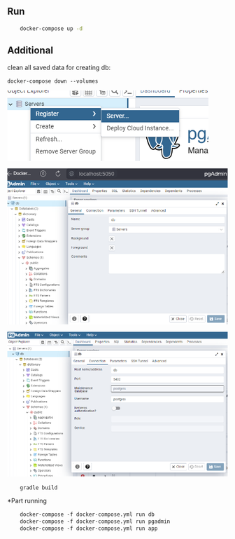 ## Run

```cmd
    docker-compose up -d
```

## Additional

clean all saved data for creating db:
```
docker-compose down --volumes     
```

![img_2.png](img_2.png)

![img.png](img.png)

![img_1.png](img_1.png)

```
    gradle build
```

*Part running
```
    docker-compose -f docker-compose.yml run db
    docker-compose -f docker-compose.yml run pgadmin
    docker-compose -f docker-compose.yml run app
```
